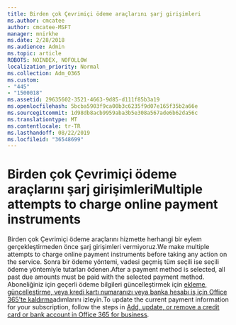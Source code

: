 ```yaml
---
title: Birden çok Çevrimiçi ödeme araçlarını şarj girişimleri
ms.author: cmcatee
author: cmcatee-MSFT
manager: mnirkhe
ms.date: 2/28/2018
ms.audience: Admin
ms.topic: article
ROBOTS: NOINDEX, NOFOLLOW
localization_priority: Normal
ms.collection: Adm_O365
ms.custom:
- "445"
- "1500018"
ms.assetid: 29635602-3521-4663-9d85-d111f85b3a19
ms.openlocfilehash: 5bcba5903f9ca00b3c6235f9d07e165f35b2a66e
ms.sourcegitcommit: 1d98db8acb9959aba3b5e308a567ade6b62da56c
ms.translationtype: MT
ms.contentlocale: tr-TR
ms.lasthandoff: 08/22/2019
ms.locfileid: "36548699"
---
```

# <a name="multiple-attempts-to-charge-online-payment-instruments"></a><span data-ttu-id="9e040-102">Birden çok Çevrimiçi ödeme araçlarını şarj girişimleri</span><span class="sxs-lookup"><span data-stu-id="9e040-102">Multiple attempts to charge online payment instruments</span></span>

<span data-ttu-id="9e040-103">Birden çok Çevrimiçi ödeme araçlarını hizmette herhangi bir eylem gerçekleştirmeden önce şarj girişimleri vermiyoruz.</span><span class="sxs-lookup"><span data-stu-id="9e040-103">We make multiple attempts to charge online payment instruments before taking any action on the service.</span></span> <span data-ttu-id="9e040-104">Sonra bir ödeme yöntemi, vadesi geçmiş tüm seçili ise seçili ödeme yöntemiyle tutarları ödenen.</span><span class="sxs-lookup"><span data-stu-id="9e040-104">After a payment method is selected, all past due amounts must be paid with the selected payment method.</span></span> <span data-ttu-id="9e040-105">Aboneliğiniz için geçerli ödeme bilgileri güncelleştirmek için [ekleme, güncelleştirme, veya kredi kartı numaranızı veya banka hesabı iş için Office 365'te kaldırma](https://docs.microsoft.com/office365/admin/subscriptions-and-billing/add-update-or-remove-credit-card-or-bank-account)adımlarını izleyin.</span><span class="sxs-lookup"><span data-stu-id="9e040-105">To update the current payment information for your subscription, follow the steps in [Add, update, or remove a credit card or bank account in Office 365 for business](https://docs.microsoft.com/office365/admin/subscriptions-and-billing/add-update-or-remove-credit-card-or-bank-account).</span></span>
